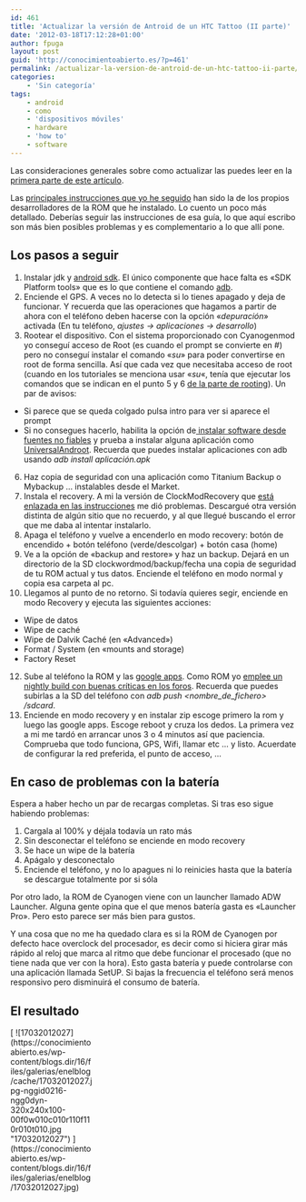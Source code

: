 ```yaml
---
id: 461
title: 'Actualizar la versión de Antroid de un HTC Tattoo (II parte)'
date: '2012-03-18T17:12:28+01:00'
author: fpuga
layout: post
guid: 'http://conocimientoabierto.es/?p=461'
permalink: /actualizar-la-version-de-antroid-de-un-htc-tattoo-ii-parte/461/
categories:
    - 'Sin categoría'
tags:
    - android
    - como
    - 'dispositivos móviles'
    - hardware
    - 'how to'
    - software
---
```


Las consideraciones generales sobre como actualizar las puedes leer en la [primera parte de este artículo](http://conocimientoabierto.es/actualizar-la-version-de-antroid-de-un-htc-tattoo-i-parte/454/).

Las [principales instrucciones que yo he seguido](http://wiki.cyanogenmod.com/wiki/HTC_Tattoo:_Full_Update_Guide) han sido la de los propios desarrolladores de la ROM que he instalado. Lo cuento un poco más detallado. Deberías seguir las instrucciones de esa guía, lo que aquí escribo son más bien posibles problemas y es complementario a lo que allí pone.

## Los pasos a seguir

1. Instalar jdk y [android sdk](http://developer.android.com/sdk/installing.html). El único componente que hace falta es «SDK Platform tools» que es lo que contiene el comando [adb](http://wiki.cyanogenmod.com/wiki/ADB).
2. Enciende el GPS. A veces no lo detecta si lo tienes apagado y deja de funcionar. Y recuerda que las operaciones que hagamos a partir de ahora con el teléfono deben hacerse con la opción «*depuración*» activada (En tu teléfono, *ajustes -&gt; aplicaciones -&gt; desarrollo*)
3. Rootear el dispositivo. Con el sistema proporcionado con Cyanogenmod yo conseguí acceso de Root (es cuando el prompt se convierte en #) pero no conseguí instalar el comando «*su*» para poder convertirse en root de forma sencilla. Así que cada vez que necesitaba acceso de root (cuando en los tutoriales se menciona usar «*su*«, tenía que ejecutar los comandos que se indican en el punto 5 y 6 [de la parte de rooting](http://wiki.cyanogenmod.com/wiki/HTC_Tattoo:_Full_Update_Guide#Rooting_the_HTC_Tattoo)). Un par de avisos:

- Si parece que se queda colgado pulsa intro para ver si aparece el prompt
- Si no consegues hacerlo, habilita la opción de[ instalar software desde fuentes no fiables](http://www.gandroides.com/noticia-como-instalar-aplicaciones-fuera-del-android-market__2.aspx) y prueba a instalar alguna aplicación como [UniversalAndroot](http://forum.xda-developers.com/showthread.php?t=747598). Recuerda que puedes instalar aplicaciones con adb usando *adb install aplicación.apk*

6. Haz copia de seguridad con una aplicación como Titanium Backup o Mybackup … instalables desde el Market.
7. Instala el recovery. A mi la versión de ClockModRecovery que [está enlazada en las instrucciones](http://wiki.cyanogenmod.com/wiki/HTC_Tattoo:_Full_Update_Guide#Installing_the_ClockworkMod_Recovery) me dió problemas. Descargué otra versión distinta de algún sitio que no recuerdo, y al que llegué buscando el error que me daba al intentar instalarlo.
8. Apaga el teléfono y vuelve a encenderlo en modo recovery: botón de encendido + botón teléfono (verde/descolgar) + botón casa (home)
9. Ve a la opción de «backup and restore» y haz un backup. Dejará en un directorio de la SD clockwordmod/backup/fecha una copia de seguridad de tu ROM actual y tus datos. Enciende el teléfono en modo normal y copia esa carpeta al pc.
10. Llegamos al punto de no retorno. Si todavía quieres segir, enciende en modo Recovery y ejecuta las siguientes acciones:
- Wipe de datos
- Wipe de caché
- Wipe de Dalvik Caché (en «Advanced»)
- Format / System (en «mounts and storage)
- Factory Reset

12. Sube al teléfono la ROM y las [google apps](http://forum.cyanogenmod.com/topic/32485-cyanogenmod-7-for-the-htc-tattoo-v7101-10-oct-2011/). Como ROM yo [emplee un nightly build con buenas críticas en los foros](http://forum.xda-developers.com/showpost.php?p=22149109&postcount=155). Recuerda que puedes subirlas a la SD del teléfono con *adb push &lt;nombre\_de\_fichero&gt; /sdcard*.
13. Enciende en modo recovery y en instalar zip escoge primero la rom y luego las google apps. Escoge reboot y cruza los dedos.
La primera vez a mi me tardó en arrancar unos 3 o 4 minutos así que paciencia. Comprueba que todo funciona, GPS, Wifi, llamar etc … y listo. Acuerdate de configurar la red preferida, el punto de acceso, …

## En caso de problemas con la batería

Espera a haber hecho un par de recargas completas. Si tras eso sigue habiendo problemas:

1. Cargala al 100% y déjala todavía un rato más
2. Sin desconectar el teléfono se enciende en modo recovery
3. Se hace un wipe de la batería
4. Apágalo y desconectalo
5. Enciende el teléfono, y no lo apagues ni lo reinicies hasta que la batería se descargue totalmente por si sóla

Por otro lado, la ROM de Cyanogen viene con un launcher llamado ADW Launcher. Alguna gente opina que el que menos batería gasta es «Launcher Pro». Pero esto parece ser más bien para gustos.

Y una cosa que no me ha quedado clara es si la ROM de Cyanogen por defecto hace overclock del procesador, es decir como si hiciera girar más rápido al reloj que marca al ritmo que debe funcionar el procesado (que no tiene nada que ver con la hora). Esto gasta batería y puede controlarse con una aplicación llamada SetUP. Si bajas la frecuencia el teléfono será menos responsivo pero disminuirá el consumo de batería.

## El resultado

<div class="ngg-gallery-singlepic-image " style="max-width: 144px"> [ ![17032012027](https://conocimientoabierto.es/wp-content/blogs.dir/16/files/galerias/enelblog/cache/17032012027.jpg-nggid0216-ngg0dyn-320x240x100-00f0w010c010r110f110r010t010.jpg "17032012027") ](https://conocimientoabierto.es/wp-content/blogs.dir/16/files/galerias/enelblog/17032012027.jpg) </div>